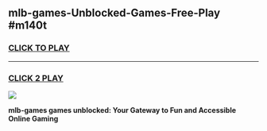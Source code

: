 
## mlb-games-Unblocked-Games-Free-Play #m140t
<h3>
<a href="https://us.freeplayer.one?title=mlb-games&ref=9M">CLICK TO PLAY</a></h3>
<hr>

<h3>
<a href="https://us.freeplayer.one?title=mlb-games&ref=9M">CLICK 2 PLAY</a>
  
</h3>

<a href="https://us.freeplayer.one?title=mlb-games&ref=9M"><img src="https://clearcache.store/games.png"></a>


**mlb-games games unblocked: Your Gateway to Fun and Accessible Online Gaming**
